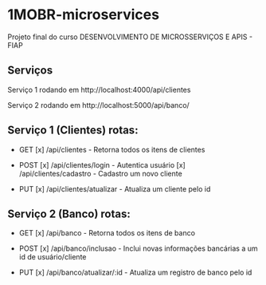 # 1MOBR-microservices

Projeto final do curso DESENVOLVIMENTO DE MICROSSERVIÇOS E APIS - FIAP

## Serviços

Serviço 1 rodando em http://localhost:4000/api/clientes

Serviço 2 rodando em http://localhost:5000/api/banco/


## Serviço 1 (Clientes) rotas:

- GET
[x] /api/clientes - Retorna todos os itens de clientes

- POST
[x] /api/clientes/login - Autentica usuário 
[x] /api/clientes/cadastro - Cadastro um novo cliente

- PUT
[x] /api/clientes/atualizar - Atualiza um cliente pelo id


## Serviço 2 (Banco) rotas:

- GET
[x] /api/banco - Retorna todos os itens de banco

- POST
[x] /api/banco/inclusao - Inclui novas informações bancárias a um id de usuário/cliente

- PUT
[x] /api/banco/atualizar/:id - Atualiza um registro de banco pelo id
